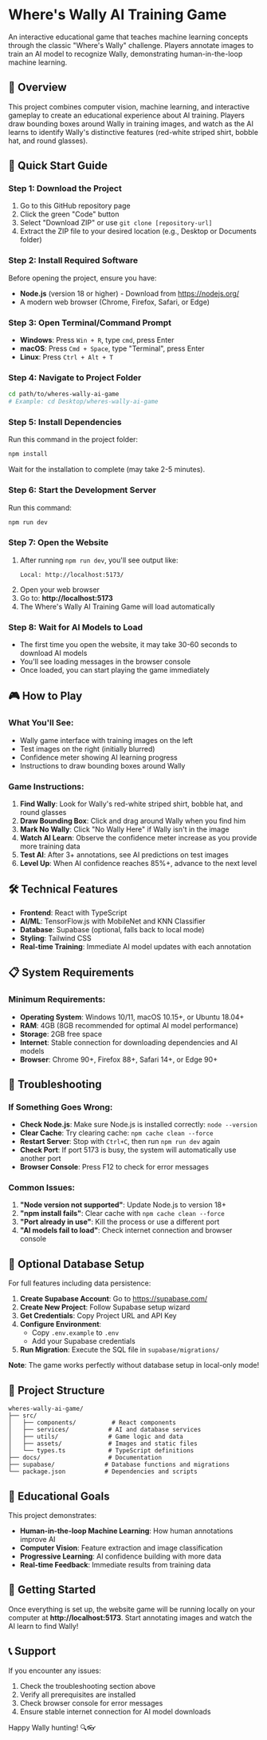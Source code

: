 # Where's Wally AI Training Game

An interactive educational game that teaches machine learning concepts through the classic "Where's Wally" challenge. Players annotate images to train an AI model to recognize Wally, demonstrating human-in-the-loop machine learning.

## 🎯 Overview

This project combines computer vision, machine learning, and interactive gameplay to create an educational experience about AI training. Players draw bounding boxes around Wally in training images, and watch as the AI learns to identify Wally's distinctive features (red-white striped shirt, bobble hat, and round glasses).

## 🚀 Quick Start Guide

### Step 1: Download the Project
1. Go to this GitHub repository page
2. Click the green "Code" button
3. Select "Download ZIP" or use `git clone [repository-url]`
4. Extract the ZIP file to your desired location (e.g., Desktop or Documents folder)

### Step 2: Install Required Software
Before opening the project, ensure you have:
- **Node.js** (version 18 or higher) - Download from https://nodejs.org/
- A modern web browser (Chrome, Firefox, Safari, or Edge)

### Step 3: Open Terminal/Command Prompt
- **Windows**: Press `Win + R`, type `cmd`, press Enter
- **macOS**: Press `Cmd + Space`, type "Terminal", press Enter  
- **Linux**: Press `Ctrl + Alt + T`

### Step 4: Navigate to Project Folder
```bash
cd path/to/wheres-wally-ai-game
# Example: cd Desktop/wheres-wally-ai-game
```

### Step 5: Install Dependencies
Run this command in the project folder:
```bash
npm install
```
Wait for the installation to complete (may take 2-5 minutes).

### Step 6: Start the Development Server
Run this command:
```bash
npm run dev
```

### Step 7: Open the Website
1. After running `npm run dev`, you'll see output like:
   ```
   Local: http://localhost:5173/
   ```
2. Open your web browser
3. Go to: **http://localhost:5173**
4. The Where's Wally AI Training Game will load automatically

### Step 8: Wait for AI Models to Load
- The first time you open the website, it may take 30-60 seconds to download AI models
- You'll see loading messages in the browser console
- Once loaded, you can start playing the game immediately

## 🎮 How to Play

### What You'll See:
- Wally game interface with training images on the left
- Test images on the right (initially blurred)
- Confidence meter showing AI learning progress
- Instructions to draw bounding boxes around Wally

### Game Instructions:
1. **Find Wally**: Look for Wally's red-white striped shirt, bobble hat, and round glasses
2. **Draw Bounding Box**: Click and drag around Wally when you find him
3. **Mark No Wally**: Click "No Wally Here" if Wally isn't in the image
4. **Watch AI Learn**: Observe the confidence meter increase as you provide more training data
5. **Test AI**: After 3+ annotations, see AI predictions on test images
6. **Level Up**: When AI confidence reaches 85%+, advance to the next level

## 🛠️ Technical Features

- **Frontend**: React with TypeScript
- **AI/ML**: TensorFlow.js with MobileNet and KNN Classifier
- **Database**: Supabase (optional, falls back to local mode)
- **Styling**: Tailwind CSS
- **Real-time Training**: Immediate AI model updates with each annotation

## 📋 System Requirements

### Minimum Requirements:
- **Operating System**: Windows 10/11, macOS 10.15+, or Ubuntu 18.04+
- **RAM**: 4GB (8GB recommended for optimal AI model performance)
- **Storage**: 2GB free space
- **Internet**: Stable connection for downloading dependencies and AI models
- **Browser**: Chrome 90+, Firefox 88+, Safari 14+, or Edge 90+

## 🔧 Troubleshooting

### If Something Goes Wrong:
- **Check Node.js**: Make sure Node.js is installed correctly: `node --version`
- **Clear Cache**: Try clearing cache: `npm cache clean --force`
- **Restart Server**: Stop with `Ctrl+C`, then run `npm run dev` again
- **Check Port**: If port 5173 is busy, the system will automatically use another port
- **Browser Console**: Press F12 to check for error messages

### Common Issues:
1. **"Node version not supported"**: Update Node.js to version 18+
2. **"npm install fails"**: Clear cache with `npm cache clean --force`
3. **"Port already in use"**: Kill the process or use a different port
4. **"AI models fail to load"**: Check internet connection and browser console

## 🌟 Optional Database Setup

For full features including data persistence:

1. **Create Supabase Account**: Go to https://supabase.com/
2. **Create New Project**: Follow Supabase setup wizard
3. **Get Credentials**: Copy Project URL and API Key
4. **Configure Environment**: 
   - Copy `.env.example` to `.env`
   - Add your Supabase credentials
5. **Run Migration**: Execute the SQL file in `supabase/migrations/`

**Note**: The game works perfectly without database setup in local-only mode!

## 📁 Project Structure

```
wheres-wally-ai-game/
├── src/
│   ├── components/          # React components
│   ├── services/           # AI and database services
│   ├── utils/              # Game logic and data
│   ├── assets/             # Images and static files
│   └── types.ts            # TypeScript definitions
├── docs/                   # Documentation
├── supabase/              # Database functions and migrations
└── package.json           # Dependencies and scripts
```

## 🎯 Educational Goals

This project demonstrates:
- **Human-in-the-loop Machine Learning**: How human annotations improve AI
- **Computer Vision**: Feature extraction and image classification
- **Progressive Learning**: AI confidence building with more data
- **Real-time Feedback**: Immediate results from training data

## 🚀 Getting Started

Once everything is set up, the website game will be running locally on your computer at **http://localhost:5173**. Start annotating images and watch the AI learn to find Wally!

## 📞 Support

If you encounter any issues:
1. Check the troubleshooting section above
2. Verify all prerequisites are installed
3. Check browser console for error messages
4. Ensure stable internet connection for AI model downloads

Happy Wally hunting! 🔍👓